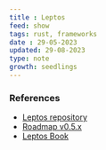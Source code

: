```yaml
---
title : Leptos
feed: show
tags: rust, frameworks
date : 29-05-2023
updated: 29-08-2023
type: note
growth: seedlings
---
```


### References

- [Leptos repository](https://github.com/leptos-rs/leptos)
- [Roadmap v0.5.x](https://github.com/leptos-rs/leptos/issues/1147)
- [Leptos Book](https://leptos-rs.github.io/leptos/)


